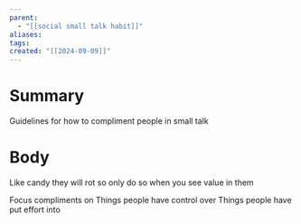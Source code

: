 ```yaml
---
parent:
  - "[[social small talk habit]]"
aliases: 
tags: 
created: "[[2024-09-09]]"
---
```

# Summary 
Guidelines for how to compliment people in small talk
# Body
Like candy they will rot so only do so when you see value in them

Focus compliments on
Things people have control over
Things people have put effort into